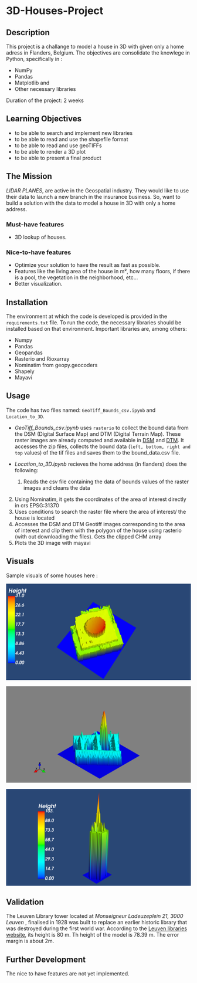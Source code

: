 # 3D-Houses-Project

## Description
This project is a challange to model a house in 3D with given only a home adress in Flanders, Belgium. The objectives are consolidate the knowlege in Python, specifically in :

 * NumPy
 * Pandas
 * Matplotlib and 
 * Other necessary libraries

Duration of the project: 2 weeks

## Learning Objectives

- to be able to search and implement new libraries
- to be able to read and use the shapefile format
- to be able to read and use geoTIFFs
- to be able to render a 3D plot
- to be able to present a final product

## The Mission

 _LIDAR PLANES_, are active in the Geospatial industry. They would like to use their data to launch a new branch in the insurance business. So, want to build a solution with the data to model a house in 3D with only a home address.

### Must-have features

- 3D lookup of houses.

### Nice-to-have features

- Optimize your solution to have the result as fast as possible.
- Features like the living area of the house in m², how many floors, if there is a pool, the vegetation in the neighborhood, etc...
- Better visualization.


## Installation
The environment at which the code is developed is provided in the `requirements.txt` file. To run the code, the necessary libraries should be installed  based on that environment. Important libraries are, among others:

  *  Numpy
  *  Pandas
  *  Geopandas
  *  Rasterio and Rioxarray
  *  Nominatim from geopy.geocoders
  *  Shapely
  *  Mayavi
 
## Usage
The code has two files named: `GeoTiff_Bounds_csv.ipynb` and `Location_to_3D`. 
  

  * _GeoTiff_Bounds_csv.ipynb_ uses `rasterio` to collect the bound data from the DSM (Digital Surface Map) and DTM (Digital Terrain Map). These raster images are already computed and available in [DSM](http://www.geopunt.be/download?container=dhm-vlaanderen-ii-dsm-raster-1m&title=Digitaal%20Hoogtemodel%20Vlaanderen%20II,%20DSM,%20raster,%201m) and [DTM](http://www.geopunt.be/download?container=dhm-vlaanderen-ii-dtm-raster-1m&title=Digitaal%20Hoogtemodel%20Vlaanderen%20II,%20DTM,%20raster,%201m). It accesses the zip files, collects the bound data (`left, bottom, right and top` values) of the tif files and saves them to the bound_data.csv file.

  * _Location_to_3D.ipynb_ recieves the home address (in flanders) does the following:

    1. Reads the csv file containing the data of bounds values of the raster images and cleans the data
 2. Using Nominatim, it gets the coordinates of the area of interest directly in crs EPSG:31370 
 3. Uses conditions to search the raster file where the area of interest/ the house is located
 4. Accesses the DSM and DTM Geotiff images corresponding to the area of interest and clip them with the polygon of the house using rasterio (with out downloading the files). Gets the clipped CHM array
 5. Plots the 3D image with mayavi
## Visuals
Sample visuals of some houses here :

![groept1](groept1.png)

![Leuven_Library](Leuven_Library.png)

![Sint-Maartensdal](Sint-Maartensdal.png)

## Validation
 The Leuven Library tower located at _Monseigneur Ladeuzeplein 21, 3000 Leuven_ , finalised in 1928 was built to replace an earlier historic library that was destroyed during the first world war. According to the [Leuven libraries website](https://bib.kuleuven.be/english/about/hIistory-tourism), its height is 80 m. Th height of the model is 78.39 m. The error margin is about 2m.

## Further Development
The nice to have features are not yet implemented.
